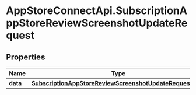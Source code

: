 # AppStoreConnectApi.SubscriptionAppStoreReviewScreenshotUpdateRequest

## Properties

Name | Type | Description | Notes
------------ | ------------- | ------------- | -------------
**data** | [**SubscriptionAppStoreReviewScreenshotUpdateRequestData**](SubscriptionAppStoreReviewScreenshotUpdateRequestData.md) |  | 


